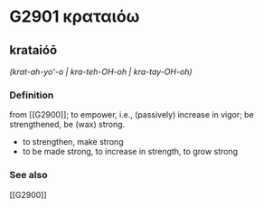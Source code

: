 # G2901 κραταιόω

## krataióō

_(krat-ah-yo'-o | kra-teh-OH-oh | kra-tay-OH-oh)_

### Definition

from [[G2900]]; to empower, i.e., (passively) increase in vigor; be strengthened, be (wax) strong.

- to strengthen, make strong
- to be made strong, to increase in strength, to grow strong

### See also

[[G2900]]

